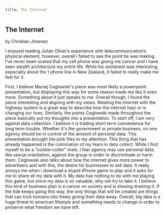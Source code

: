 ```yaml
---
title: The Internet
---
```

## The Internet
by Christian Jimenez

I enjoyed reading Julian Oliver’s experience with telecommunication’s physical element, however, overall i failed to see the point he was making. I’ve never been scared that my cell phone was giving me cancer and I have seen stealth architecture my entire life. While his sentiment was interesting, especially about the 1 phone line in New Zealand, it failed to really make me feel for it.

First, I believe Maciej Ceglowski's piece was most likely a powerpoint presentation, but displaying this way for some reason made me like it even more. Something about it just speaks to me. Overall though, I found the piece interesting and aligning with my views. Relating the internet with the highway system is a great way to describe how the internet has/ or is changing our lives. Similarly, the points Ceglowski made throughout the piece basically put my thoughts into a presentation. To start off, I am very against data collection. I believe it is trading short term convenience for long term trouble. Whether it's the government or private business, no one agency should be in control of the amount of personal data. This presentation brought the pink files to my attention. This thing that has already happened is the culmination of my fears in data collect. While I find myself to be a “cookie-cutter” male, I fear agency may use personal data, like sexual orientation, against the group in order to discriminate or harm them. Ceglowski also talks about how the internet gives more power to advertisers and with this, the desire for businesses to sell data. It really annoys me when i download a stupid iPhone game to play and it asks for me to share all my data with it. My data has nothing to do with me playing this game, but since my data is so valuable, why not try to take it. I believe this kind of business plan is a cancer on society and is slowing draining it. If the tide keeps going this way, the only things that will be created are things that can trick humans into freely giving their data away. Overall, big data is a huge threat to american lifestyle and something needs to change in order to preserve what freedom we have left.
